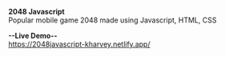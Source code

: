 **2048 Javascript**  
Popular mobile game 2048 made using Javascript, HTML, CSS  

**--Live Demo--**  
https://2048javascript-kharvey.netlify.app/  


